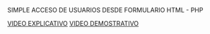 SIMPLE ACCESO DE USUARIOS DESDE FORMULARIO HTML - PHP

[VIDEO EXPLICATIVO](http://www.micodigolibre.com)
[VIDEO DEMOSTRATIVO](https://www.youtube.com/watch?v=y_lRHR-bRjU)
